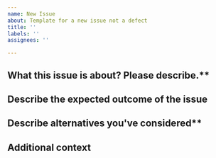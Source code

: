 ```yaml
---
name: New Issue
about: Template for a new issue not a defect
title: ''
labels: ''
assignees: ''

---
```


## What this issue is about? Please describe.**
<!--- A clear and concise description of what the issue is about. -->

## Describe the expected outcome of the issue
<!--- A clear and concise description of what you want to happen.  -->

## Describe alternatives you've considered**
<!--- A clear and concise description of any alternative solutions you've considered.  -->

## Additional context
<!--- Add any other context or screenshots about the issue.  -->
